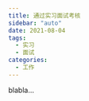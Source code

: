 ```yaml
---
title: 通过实习面试考核
sidebar: "auto"
date: 2021-08-04
tags:
  - 实习
  - 面试
categories:
  - 工作
---
```


blabla...
